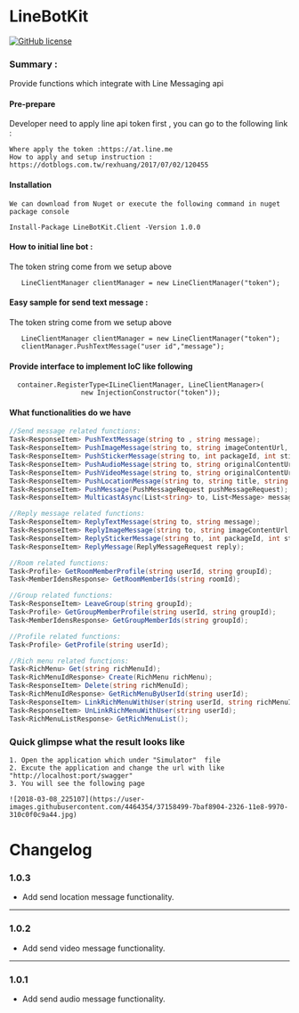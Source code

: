 # LineBotKit

[![GitHub license](https://img.shields.io/badge/license-Apache%202-green.svg)](https://raw.githubusercontent.com/dlemstra/line-bot-sdk-dotnet/master/License.txt)

### Summary :
Provide functions which integrate with Line Messaging api

#### Pre-prepare
Developer need to apply line api token first , you can go to the following link :
```
Where apply the token :https://at.line.me
How to apply and setup instruction : https://dotblogs.com.tw/rexhuang/2017/07/02/120455
```

#### Installation
```
We can download from Nuget or execute the following command in nuget package console

Install-Package LineBotKit.Client -Version 1.0.0

```

#### How to initial line bot :
The token string come from we setup above
```
   LineClientManager clientManager = new LineClientManager("token");
```

#### Easy sample for send text message :
The token string come from we setup above
```
   LineClientManager clientManager = new LineClientManager("token");
   clientManager.PushTextMessage("user id","message");
```

#### Provide interface to implement IoC like following
```
  container.RegisterType<ILineClientManager, LineClientManager>(
                  new InjectionConstructor("token"));
```

#### What functionalities do we have
```cs  
//Send message related functions:
Task<ResponseItem> PushTextMessage(string to , string message);
Task<ResponseItem> PushImageMessage(string to, string imageContentUrl, string imagePreviewUrl);
Task<ResponseItem> PushStickerMessage(string to, int packageId, int stickerId);
Task<ResponseItem> PushAudioMessage(string to, string originalContentUrl, int duration);
Task<ResponseItem> PushVideoMessage(string to, string originalContentUrl, string previewImageUrl);
Task<ResponseItem> PushLocationMessage(string to, string title, string address , decimal latitude , decimal longitude);
Task<ResponseItem> PushMessage(PushMessageRequest pushMessageRequest);
Task<ResponseItem> MulticastAsync(List<string> to, List<Message> messages);

//Reply message related functions:
Task<ResponseItem> ReplyTextMessage(string to, string message);
Task<ResponseItem> ReplyImageMessage(string to, string imageContentUrl, string imagePreviewUrl);
Task<ResponseItem> ReplyStickerMessage(string to, int packageId, int stickerId);
Task<ResponseItem> ReplyMessage(ReplyMessageRequest reply);

//Room related functions:
Task<Profile> GetRoomMemberProfile(string userId, string groupId);
Task<MemberIdensResponse> GetRoomMemberIds(string roomId);

//Group related functions:
Task<ResponseItem> LeaveGroup(string groupId);
Task<Profile> GetGroupMemberProfile(string userId, string groupId);
Task<MemberIdensResponse> GetGroupMemberIds(string groupId);

//Profile related functions:
Task<Profile> GetProfile(string userId);

//Rich menu related functions:
Task<RichMenu> Get(string richMenuId);
Task<RichMenuIdResponse> Create(RichMenu richMenu);
Task<ResponseItem> Delete(string richMenuId);
Task<RichMenuIdResponse> GetRichMenuByUserId(string userId);
Task<ResponseItem> LinkRichMenuWithUser(string userId, string richMenuId);
Task<ResponseItem> UnLinkRichMenuWithUser(string userId);
Task<RichMenuListResponse> GetRichMenuList();

``` 

### Quick glimpse what the result looks like
``` 
1. Open the application which under "Simulator"  file
2. Excute the application and change the url with like "http://localhost:port/swagger"
3. You will see the following page

![2018-03-08_225107](https://user-images.githubusercontent.com/4464354/37158499-7baf8904-2326-11e8-9970-310c0f0c9a44.jpg)

``` 





# Changelog #

### 1.0.3
- Add send location message functionality.
----------
### 1.0.2
- Add send video message functionality.
----------
### 1.0.1
- Add send audio message functionality.



